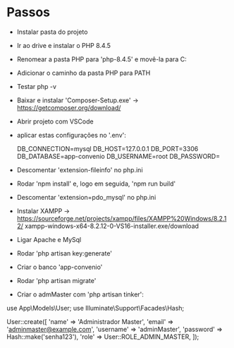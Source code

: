 # Passos
- Instalar pasta do projeto
- Ir ao drive e instalar o PHP 8.4.5
- Renomear a pasta PHP para 'php-8.4.5' e movê-la para C:
- Adicionar o caminho da pasta PHP para PATH
- Testar php -v
- Baixar e instalar 'Composer-Setup.exe' -> https://getcomposer.org/download/
- Abrir projeto com VSCode
- aplicar estas configurações no '.env':

    DB_CONNECTION=mysql
    DB_HOST=127.0.0.1
    DB_PORT=3306
    DB_DATABASE=app-convenio
    DB_USERNAME=root
    DB_PASSWORD=

- Descomentar 'extension-fileinfo' no php.ini
- Rodar 'npm install' e, logo em seguida, 'npm run build'
- Descomentar 'extension=pdo_mysql' no php.ini
- Instalar XAMPP -> https://sourceforge.net/projects/xampp/files/XAMPP%20Windows/8.2.12/ xampp-windows-x64-8.2.12-0-VS16-installer.exe/download
- Ligar Apache e MySql
- Rodar 'php artisan key:generate'
- Criar o banco 'app-convenio'
- Rodar 'php artisan migrate'
- Criar o admMaster com 'php artisan tinker':

use App\Models\User;
use Illuminate\Support\Facades\Hash;

User::create([
    'name' => 'Administrador Master',
    'email' => 'adminmaster@example.com',
    'username' => 'adminMaster',
    'password' => Hash::make('senha123'),
    'role' => User::ROLE_ADMIN_MASTER,
]);


